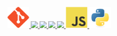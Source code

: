 <div>
  <p align='center'>
       <a href ="https://github.com/"VladimirovES/GIT"">
    <img src="https://github.com/devicons/devicon/blob/master/icons/git/git-original.svg" width="50px"/>
    <a href ="https://github.com/"VladimirovES/Postman"">
  <img src="https://user-images.githubusercontent.com/99370940/160435038-7f0a69f0-f4aa-49f9-a8eb-86198977e167.png" width="50px"/>
      <a href ="https://github.com/"VladimirovES/documentation"">
  <img src="http://testbase.ru/wp-content/uploads/2014/12/1419215452_Checklist-64.png" width="50px"/>
     <a href ="https://github.com/"VladimirovES/SQL"">
  <img src="https://user-images.githubusercontent.com/89486551/143319757-0bbd31ce-7860-447a-9571-504653849d0b.png" width="50px"/>
       <a href ="https://www.youtube.com/"watch?v=Ntm9A7h_9hw"">
  <img src ="[https://external-content.duckduckgo.com/iu/?u=https%3A%2F%2Fuxwing.com%2Fwp-content%2Fthemes%2Fuxwing%2Fdownload%2F10-brands-and-social-media%2Fchromium.png&f=1&nofb=1](https://turboportal.net/2811-ikonka-gugl-hrom-google-chrome-icon.html)" width='50px'>
         <a href ="https://github.com/"VladimirovES/JS-practice"">
         <img src ="https://raw.githubusercontent.com/devicons/devicon/1119b9f84c0290e0f0b38982099a2bd027a48bf1/icons/javascript/javascript-original.svg" width='50px'>
          <a href ="https://github.com/"VladimirovES/python"">
         <img src ="https://github.com/devicons/devicon/blob/master/icons/python/python-original.svg" width='50px'>
         </a>
     </p>
  </div> 
